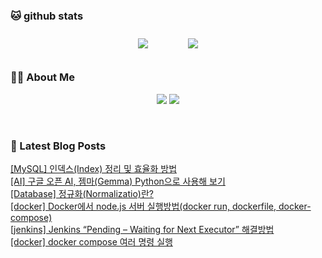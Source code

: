 
###  🐱 github stats  

<div id="main" align="center">
    <img src="https://github-readme-stats.vercel.app/api?username=peterica&count_private=true&show_icons=true&theme=radical"
        style="height: auto; margin-left: 20px; margin-right: 20px; padding: 10px;"/>
    <img src="https://github-readme-stats.vercel.app/api/top-langs/?username=peterica&layout=compact"   
        style="height: auto; margin-left: 20px; margin-right: 20px; padding: 10px;"/>
</div>

###  💁‍♀️ About Me  
<p align="center">
    <a href="https://peterica.tistory.com/"><img src="https://img.shields.io/badge/Blog-FF5722?style=flat-square&logo=Blogger&logoColor=white"/></a>
    <a href="mailto:ilovefran.ofm@gmail.com"><img src="https://img.shields.io/badge/Gmail-d14836?style=flat-square&logo=Gmail&logoColor=white&link=ilovefran.ofm@gmail.com"/></a>
</p>

<br>

### 📕 Latest Blog Posts   

<a href ="https://peterica.tistory.com/580"> [MySQL] 인덱스(Index) 정리 및 효율화 방법 </a> <br><a href ="https://peterica.tistory.com/579"> [AI] 구글 오픈 AI, 젬마(Gemma) Python으로 사용해 보기 </a> <br><a href ="https://peterica.tistory.com/578"> [Database] 정규화(Normalizatio)란? </a> <br><a href ="https://peterica.tistory.com/577"> [docker] Docker에서 node.js 서버 실행방법(docker run, dockerfile, docker-compose) </a> <br><a href ="https://peterica.tistory.com/576"> [jenkins] Jenkins “Pending – Waiting for Next Executor”  해결방법 </a> <br><a href ="https://peterica.tistory.com/574"> [docker] docker compose 여러 명령 실행 </a> <br>